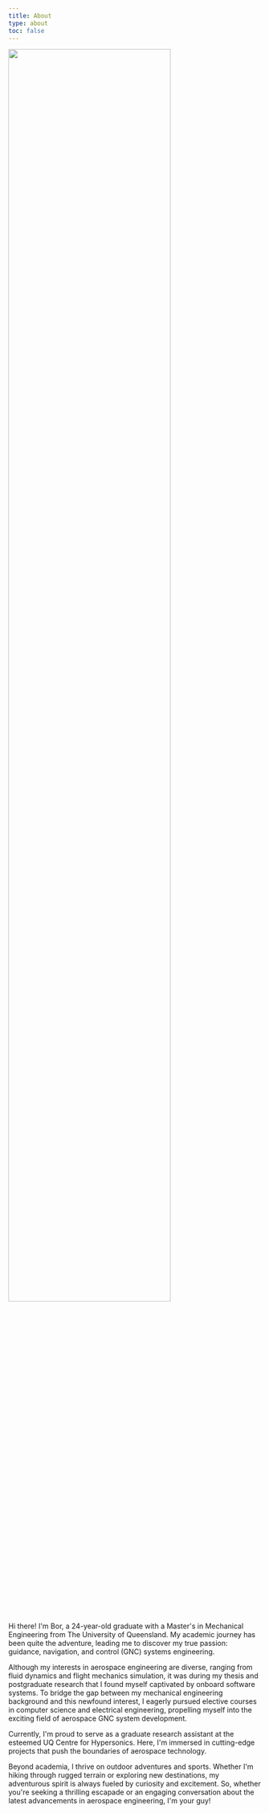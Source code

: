 ```yaml
---
title: About
type: about
toc: false
---
```


<img src="/images/about-photo.jpg" width=80%>

Hi there! I'm Bor, a 24-year-old graduate with a Master's in Mechanical Engineering from The University of Queensland. My academic journey has been quite the adventure, leading me to discover my true passion: guidance, navigation, and control (GNC) systems engineering.

Although my interests in aerospace engineering are diverse, ranging from fluid dynamics and flight mechanics simulation, it was during my thesis and postgraduate research that I found myself captivated by onboard software systems. To bridge the gap between my mechanical engineering background and this newfound interest, I eagerly pursued elective courses in computer science and electrical engineering, propelling myself into the exciting field of aerospace GNC system development.

Currently, I'm proud to serve as a graduate research assistant at the esteemed UQ Centre for Hypersonics. Here, I'm immersed in cutting-edge projects that push the boundaries of aerospace technology.

Beyond academia, I thrive on outdoor adventures and sports. Whether I'm hiking through rugged terrain or exploring new destinations, my adventurous spirit is always fueled by curiosity and excitement. So, whether you're seeking a thrilling escapade or an engaging conversation about the latest advancements in aerospace engineering, I'm your guy!

